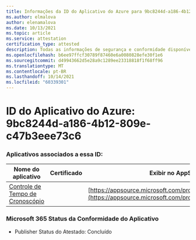 ```yaml
---
title: Informações da ID do Aplicativo do Azure para 9bc8244d-a186-4b12-809e-c47b3eee73c6
ms.author: elmalova
author: elenamalova
ms.date: 10/13/2021
ms.topic: article
ms.service: attestation
certification_type: attested
description: Todas as informações de segurança e conformidade disponíveis para 9bc8244d-a186-4b12-809e-c47b3eee73c6.
ms.openlocfilehash: b6ee97ffcf30789f87460e6a0080828efe30f1e6
ms.sourcegitcommit: d49943662d5e28a9c1289ee23318818f1f68ff96
ms.translationtype: MT
ms.contentlocale: pt-BR
ms.lasthandoff: 10/14/2021
ms.locfileid: "60339301"
---
```

# <a name="azure-app-id-9bc8244d-a186-4b12-809e-c47b3eee73c6"></a>ID do Aplicativo do Azure: 9bc8244d-a186-4b12-809e-c47b3eee73c6


### <a name="apps-associated-with-this-id"></a>Aplicativos associados a essa ID:
| **Nome do aplicativo** | **Certificado** | **Exibir no AppSource** |
|--------------|---------------|-----------------------|
| [Controle de Tempo de Cronoscópio](https://docs.microsoft.com/microsoft-365-app-certification/forward/WA200003095) |  | [https://appsource.microsoft.com/product/office/WA200003095](https://appsource.microsoft.com/product/office/WA200003095) |

### <a name="microsoft-365-app-compliance-status"></a>Microsoft 365 Status da Conformidade do Aplicativo
- Publisher Status do Atestado: Concluído
